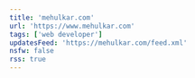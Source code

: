 ```yaml
---
title: 'mehulkar.com'
url: 'https://www.mehulkar.com'
tags: ['web developer']
updatesFeed: 'https://mehulkar.com/feed.xml'
nsfw: false
rss: true
---
```


